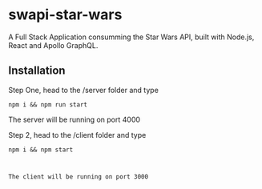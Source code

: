 # swapi-star-wars

A Full Stack Application consumming the Star Wars API, built with Node.js, React and Apollo GraphQL.


<h2>Installation</h2>

Step One, head to the /server folder and type

<code>npm i && npm run start</code>

The server will be running on port 4000

Step 2, head to the /client folder and type

<code>npm i && npm start</dode>

The client will be running on port 3000
